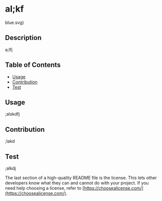 # al;kf
  blue.svg)

  ## Description
  a;lfj
  
  ## Table of Contents 

  - [Usage](#usage)
  - [Contribution](#contribution)
  - [Test](#test)
  
  
  ## Usage
  ;alskdfj
  
  ## Contribution
  ;lakd
  
  ## Test
  ;alkdj
  
  

  The last section of a high-quality README file is the license. This lets other developers know what they can and cannot do with your project. If you need help choosing a license, refer to [https://choosealicense.com/](https://choosealicense.com/).